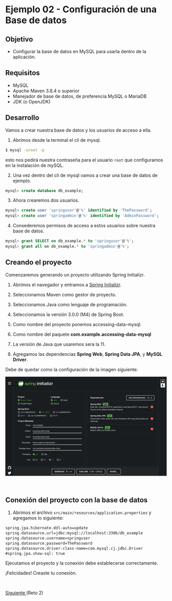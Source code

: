 # Ejemplo 02 - Configuración de una Base de datos

## Objetivo

- Configurar la base de datos en MySQL para usarla dentro de la aplicación.

## Requisitos

- MySQL 
- Apache Maven 3.8.4 o superior
- Manejador de base de datos, de preferencia MySQL o MariaDB
- JDK (o OpenJDK)

## Desarrollo
 
Vamos a crear nuestra base de datos y los usuarios de acceso a ella.

1. Abrimos desde la terminal el cli de mysql.

```bash
$ mysql -uroot -p
```

esto nos pedirá nuestra contraseña para el usuario `root` que configuramos en la instalación de mySQL.

2. Una vez dentro del cli de mysql vamos a crear una base de datos de ejemplo.

```sql
mysql> create database db_example;
```

3. Ahora crearemos dos usuarios.

```sql
mysql> create user 'springuser'@'%' identified by 'ThePassword';
mysql> create user 'springadmin'@'%' identified by 'AdminPassword';
```

4. Consederemos permisos de acceso a estos usuarios sobre nuestra base de datos.

```sql
mysql> grant SELECT on db_example.* to 'springuser'@'%';
mysql> grant all on db_example.* to 'springadmin'@'%';
```

## Creando el proyecto 

Comenzaremos generando un proyecto utilizando Spring Initializr.

1. Abrimos el navegador y entramos a [Spring Inilializr](https://start.spring.io/).

2. Seleccionamos Maven como gestor de proyecto.

3. Seleccionamos Java como lenguaje de programación.

4. Seleccionamos la versión 3.0.0 (M4) de Spring Boot.

5. Como nombre del proyecto ponemos accessing-data-mysql.

6. Como nombre del paquete **com.example.accessing-data-mysql**

7. La versión de Java que usaremos sera la 11.

8. Agregamos las dependencias **Spring Web**, **Spring Data JPA**, y **MySQL Driver**.

Debe de quedar como la configuración de la imagen siguiente:

![Spring initializr](img/si1.png)

<br/>

## Conexión del proyecto con la base de datos

1. Abrimos el archivo `src/main/resources/application.properties` y agregamos lo siguiente:

```
spring.jpa.hibernate.ddl-auto=update
spring.datasource.url=jdbc:mysql://localhost:3306/db_example
spring.datasource.username=springuser
spring.datasource.password=ThePassword
spring.datasource.driver-class-name=com.mysql.cj.jdbc.Driver
#spring.jpa.show-sql: true
```

Ejecutamos el proyecto y la conexión debe establecerse correctamente.

¡Felicidades! Creaste tu conexión.

<br/>

[Siguiente ](../Reto-02/Readme.md)(Reto 2)